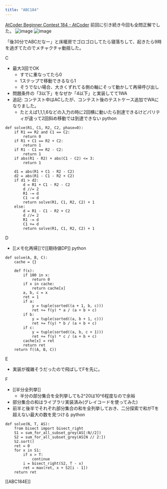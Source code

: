 ```yaml
---
title: "ABC184"
---
```


[AtCoder Beginner Contest 184 - AtCoder](https://atcoder.jp/contests/abc184)
前回に引き続き今回も全問正解でした。
![image](https://gyazo.com/bf1396a675ce6f642c2012548f6cf565/thumb/1000)
![image](https://gyazo.com/4d081c9f106aabb035f1e975591248df/thumb/1000)

「後30分でABCだなー」と床暖房でゴロゴロしてたら寝落ちして、起きたら9時を過ぎてたのでメチャクチャ動揺した。

C
- 最大3回でOK
    - すでに重なってたら0
    - 1ステップで移動できるなら1
    - そうでない場合、大きくずれてる側の軸にそって動かして再帰呼び出し
- 問題条件の「3以下」をなぜか「4以下」と実装してて1WA
- 追記: コンテスト中はACしたが、コンテスト後のテストケース追加でWAになりました。
    - たとえば1,1,1,6などの入力の時に2回横に動いたら到達できるけどパリティが違って2回斜め移動では到達できない
python

```
def solve(R1, C1, R2, C2, phase=0):
    if R1 == R2 and C1 == C2:
        return 0
    if R1 + C1 == R2 + C2:
        return 1
    if R1 - C1 == R2 - C2:
        return 1
    if abs(R1 - R2) + abs(C1 - C2) <= 3:
        return 1

    d1 = abs(R1 + C1 - R2 - C2)
    d2 = abs(R1 - C1 - R2 + C2)
    if d1 > d2:
        d = R1 + C1 - R2 - C2
        d //= 2
        R1 -= d
        C1 -= d
        return solve(R1, C1, R2, C2) + 1
    else:
        d = R1 - C1 - R2 + C2
        d //= 2
        R1 -= d
        C1 += d
        return solve(R1, C1, R2, C2) + 1
```


D
- [[メモ化再帰]]で[[期待値DP]]
python

```
def solve(A, B, C):
    cache = {}

    def f(x):
        if 100 in x:
            return 0
        if x in cache:
            return cache[x]
        a, b, c = x
        ret = 1
        if a:
            y = tuple(sorted((a + 1, b, c)))
            ret += f(y) * a / (a + b + c)
        if b:
            y = tuple(sorted((a, b + 1, c)))
            ret += f(y) * b / (a + b + c)
        if c:
            y = tuple(sorted((a, b, c + 1)))
            ret += f(y) * c / (a + b + c)
        cache[x] = ret
        return ret
    return f((A, B, C))
```


E
- 実装が複雑そうだったので飛ばしてFを先に。

F
- [[半分全列挙]]
    - 半分の部分集合を全列挙しても2^20は10^6程度なので余裕
- 部分集合の和はライブラリ実装済み(グレイコードを使ってみた)
- 前半と後半でそれぞれ部分集合の和を全列挙しておき、二分探索で和がTを超えない最大の数を見つける
python

```
def solve(N, T, AS):
    from bisect import bisect_right
    S1 = sum_for_all_subset_grey(AS[:N//2])
    S2 = sum_for_all_subset_grey(AS[N // 2:])
    S2.sort()
    ret = 0
    for x in S1:
        if x > T:
            continue
        i = bisect_right(S2, T - x)
        ret = max(ret, x + S2[i - 1])
    return ret
```


[[ABC184E]]
